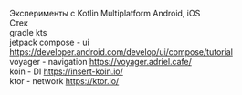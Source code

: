 Эксперименты с Kotlin Multiplatform Android, iOS  
Стек  
gradle kts  
jetpack compose - ui https://developer.android.com/develop/ui/compose/tutorial  
voyager - navigation https://voyager.adriel.cafe/  
koin - DI https://insert-koin.io/  
ktor - network https://ktor.io/  
